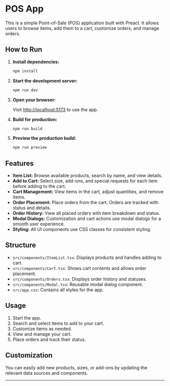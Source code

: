 # POS App

This is a simple Point-of-Sale (POS) application built with Preact. It allows users to browse items, add them to a cart, customize orders, and manage orders.

## How to Run

1. **Install dependencies:**
   ```bash
   npm install
   ```
2. **Start the development server:**
   ```bash
   npm run dev
   ```
3. **Open your browser:**

   Visit [http://localhost:5173](http://localhost:5173) to use the app.

4. **Build for production:**
   ```bash
   npm run build
   ```
5. **Preview the production build:**
   ```bash
   npm run preview
   ```

## Features

- **Item List:** Browse available products, search by name, and view details.
- **Add to Cart:** Select size, add-ons, and special requests for each item before adding to the cart.
- **Cart Management:** View items in the cart, adjust quantities, and remove items.
- **Order Placement:** Place orders from the cart. Orders are tracked with status and details.
- **Order History:** View all placed orders with item breakdown and status.
- **Modal Dialogs:** Customization and cart actions use modal dialogs for a smooth user experience.
- **Styling:** All UI components use CSS classes for consistent styling.

## Structure

- `src/components/ItemList.tsx`: Displays products and handles adding to cart.
- `src/components/Cart.tsx`: Shows cart contents and allows order placement.
- `src/components/Orders.tsx`: Displays order history and statuses.
- `src/components/Modal.tsx`: Reusable modal dialog component.
- `src/app.css`: Contains all styles for the app.

## Usage

1. Start the app.
2. Search and select items to add to your cart.
3. Customize items as needed.
4. View and manage your cart.
5. Place orders and track their status.

## Customization

You can easily add new products, sizes, or add-ons by updating the relevant data sources and components.

---
